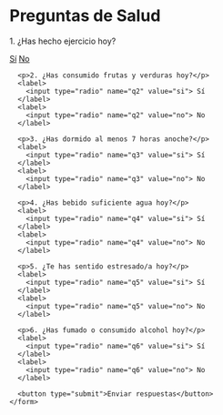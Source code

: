<!DOCencuestas html>
<html>
<head>
  <title>Preguntas de Salud</title>
  <link rel="stylesheet" href="styles.css">
</head>
<body>
 

  <div class="container">
    <h1>Preguntas de Salud</h1>
    <form>
      <p>1. ¿Has hecho ejercicio hoy?</p>
      <label>
<a href="#" onclick="selectOption('q1', 'si')">Sí</a>
        <input type="radio" name="q1" value="si" style="display: none;">
      </label>
      <label>
        <a href="#" onclick="selectOption('q1', 'no')">No</a>
        <input type="radio" name="q1" value="no" style="display: none;">
      </label>

      <p>2. ¿Has consumido frutas y verduras hoy?</p>
      <label>
        <input type="radio" name="q2" value="si"> Sí
      </label>
      <label>
        <input type="radio" name="q2" value="no"> No
      </label>

      <p>3. ¿Has dormido al menos 7 horas anoche?</p>
      <label>
        <input type="radio" name="q3" value="si"> Sí
      </label>
      <label>
        <input type="radio" name="q3" value="no"> No
      </label>

      <p>4. ¿Has bebido suficiente agua hoy?</p>
      <label>
        <input type="radio" name="q4" value="si"> Sí
      </label>
      <label>
        <input type="radio" name="q4" value="no"> No
      </label>

      <p>5. ¿Te has sentido estresado/a hoy?</p>
      <label>
        <input type="radio" name="q5" value="si"> Sí
      </label>
      <label>
        <input type="radio" name="q5" value="no"> No
      </label>

      <p>6. ¿Has fumado o consumido alcohol hoy?</p>
      <label>
        <input type="radio" name="q6" value="si"> Sí
      </label>
      <label>
        <input type="radio" name="q6" value="no"> No
      </label>

      <button type="submit">Enviar respuestas</button>
    </form>
  </div>
</body>
</html>
